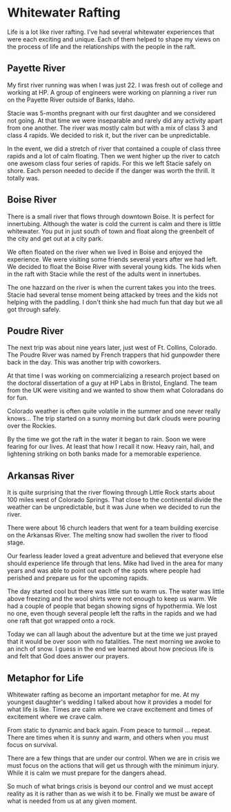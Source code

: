 # Whitewater Rafting

Life is a lot like river rafting.  I've had several whitewater experiences that were each exciting and unique.  Each of them helped to shape my views on the process of life and the relationships with the people in the raft.


## Payette River


My first river running was when I was just 22.  I was fresh out of college and working at HP.  A group of engineers were working on planning a river run on the Payette River outside of Banks, Idaho.

Stacie was 5-months pregnant with our first daughter and we considered not going.  At that time we were inseparable and rarely did any activity apart from one another.  The river was mostly calm but with a mix of class 3 and class 4 rapids.  We decided to risk it, but the river can be unpredictable.

In the event, we did a stretch of river that contained a couple of class three rapids and a lot of calm floating.  Then we went higher up the river to catch one awesom class four series of rapids.  For this we left Stacie safely on shore.  Each person needed to decide if the danger was worth the thrill.  It totally was.


## Boise River


There is a small river that flows through downtown Boise.  It is perfect for innertubing.  Although the water is cold the current is calm and there is little whitewater.  You put in just south of town and float along the greenbelt of the city and get out at a city park.

We often floated on the river when we lived in Boise and enjoyed the experience.
We were visiting some friends several years after we had left.  We decided to float the Boise River with several young kids.  The kids when in the raft with Stacie while the rest of the adults went in innertubes. 

The one hazzard on the river is when the current takes you into the trees. Stacie had several tense moment being attacked by trees and the kids not helping with the paddling.  I don't think she had much fun that day but we all got through safely.


## Poudre River


The next trip was about nine years later, just west of Ft. Collins, Colorado.  The Poudre River was named by French trappers that hid gunpowder there back in the day.  This was another trip with coworkers.

At that time I was working on commercializing a research project based on the doctoral dissertation of a guy at HP Labs in Bristol, England. The team from the UK were visiting and we wanted to show them what Coloradans do for fun.

Colorado weather is often quite volatile in the summer and one never really knows... The trip started on a sunny morning but dark clouds were pouring over the Rockies.  

By the time we got the raft in the water it began to rain.  Soon we were fearing for our lives.  At least that how I recall it now.  Heavy rain, hail, and lightening striking on both banks made for a memorable experience.


## Arkansas River


It is quite surprising that the river flowing through Little Rock starts about 100 miles west of Colorado Springs.  That close to the continental divide the weather can be unpredictable, but it was June when we decided to run the river.

There were about 16 church leaders that went for a team building exercise on the Arkansas River. The melting snow had swollen the river to flood stage. 

 Our fearless leader loved a great adventure and believed that everyone else should experience life through that lens.  Mike had lived in the area for many years and was able to point out each of the spots where people had perished and prepare us for the upcoming rapids.

The day started cool but there was little sun to warm us.  The water was little above freezing and the wool shirts were not enough to keep us warm.  We had a couple of people that began showing signs of hypothermia. We lost no one, even though several people left the rafts in the rapids and we had one raft that got wrapped onto a rock.

Today we can all laugh about the adventure but at the time we just prayed that it would be over soon with no fatalities. The next morning we awoke to an inch of snow.  I guess in the end we learned about how precious life is  and felt that God does answer our prayers.


## Metaphor for Life


Whitewater rafting as become an important metaphor for me.  At my youngest daughter's wedding I talked about how it provides a model for what life is like.  Times are calm where we crave excitement and times of excitement where we crave calm.

From static to dynamic and back again.  From peace to turmoil ... repeat.  There are times when it is sunny and warm, and others when you must focus on survival.  

There are a few things that are under our control.  When we are in crisis we must focus on the actions that will get us through with the minimum injury.  While it is calm we must prepare for the dangers ahead.

So much of what brings crisis is beyond our control and we must accept reality as it is rather than as we wish it to be.  Finally we must be aware of what is needed from us at any given moment.
